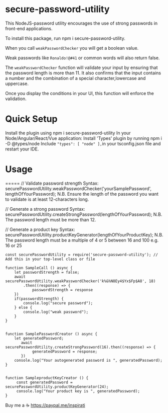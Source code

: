 # secure-password-utility
This NodeJS-password utility encourages the use of strong passwords in front-end applications.

To install this package, run npm i secure-password-utility.

When you call `weakPasswordChecker` you will get a boolean value.

Weak passwords like `Ronaldo!@#41` or common words will also return false.

The `weakPasswordChecker` function will validate your input by ensuring that the password length is more than 11.
It also confirms that the input contains a number and the combination of a special character,lowercase and uppercase.

Once you display the conditions in your UI, this function will enforce the validation.

# Quick Setup
Install the plugin using npm i secure-password-utility
In your Node/Angular/React/Vue application:
Install 'Types' plugin by running npm i -D @types/node
Include
`"types": [
"node"
],`in your tsconfig.json file and restart your IDE.

# Usage
=====
// Validate password strength
Syntax: securePasswordUtility.weakPasswordChecker('yourSamplePassword', lengthOfYourPassword);
N.B. Ensure the length of the password you want to validate is at least 12-characters long.

// Generate a strong password
Syntax: securePasswordUtility.createStrongPassword(lengthOfYourPassword);
N.B. The password length must be more than 12.

// Generate a product key
Syntax: securePasswordUtility.productKeyGenerator(lengthOfYourProductKey);
N.B. The password length must be a multiple of 4 or 5 between 16 and 100 e.g. 16 or 25


````
const securePasswordUtility = require('secure-password-utility'); // Add this in your top-level class or file

````

````
function SampleCall () async {
    let passwordStrength = false;
    await securePasswordUtility.weakPasswordChecker('k%&%N8Ey4$Yx$Fp$A8', 18)
        .then((response) => {
            passwordStrength = response
    })
    if(passwordStrength) {
        console.log("secure password");
    } else {
        console.log("weak password");
    }
}
````

````

function SamplePasswordCreator () async {     
    let generatedPassword;
       await securePasswordUtility.createStrongPassword(16).then((response) => {
            generatedPassword = response;
       })
    console.log("Your autogenerated password is ", generatedPassword);
}
````

````

function SampleproductKeyCreator () {
     const generatedPassword = securePasswordUtility.productKeyGenerator(24);
     console.log("Your product key is ", generatedPassword);
}
````


Buy me a  ☕
https://paypal.me/inspirati
